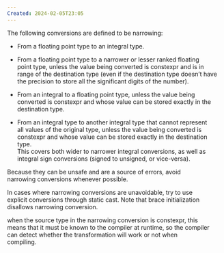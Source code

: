 ```yaml
---
Created: 2024-02-05T23:05
---
```

The following conversions are defined to be narrowing:

- From a floating point type to an integral type.
- From a floating point type to a narrower or lesser ranked floating  
    point type, unless the value being converted is constexpr and is in  
    range of the destination type (even if the destination type doesn’t have  
    the precision to store all the significant digits of the number).  
    
- From an integral to a floating point type, unless the value being  
    converted is constexpr and whose value can be stored exactly in the  
    destination type.  
    
- From an integral type to another integral type that cannot represent  
    all values of the original type, unless the value being converted is  
    constexpr and whose value can be stored exactly in the destination type.  
    This covers both wider to narrower integral conversions, as well as  
    integral sign conversions (signed to unsigned, or vice-versa).  
    

Because they can be unsafe and are a source of errors, avoid  
narrowing conversions whenever possible.  

In cases where narrowing conversions are unavoidable, try to use  
explicit conversions through static cast. Note that brace initialization  
disallows narrowing conversion.  

when the source type in the narrowing conversion is constexpr, this  
means that it must be known to the compiler at runtime, so the compiler  
can detect whether the transformation will work or not when  
compiling.